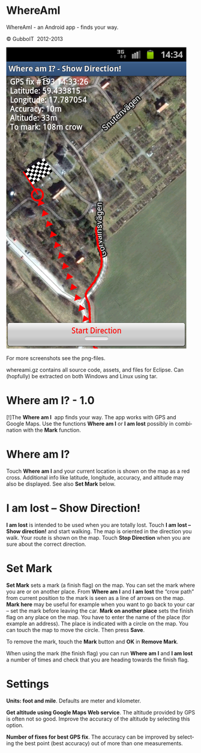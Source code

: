 # WhereAmI
WhereAmI - an Android app - finds your way.

<div class="WordSection1">

<span lang="EN-US">© GubboIT  2012-2013</span>

![](lost3sat.png?raw=true "Title")

For more screenshots see the png-files.

whereami.gz contains all source code, assets, and files for Eclipse. Can (hopfully) be extracted on both Windows and Linux using tar.

# <span lang="EN-US">Where am I? - 1.0</span>

[!]<span lang="EN-US">The **Where am I**  app finds your way. The app works with GPS and Google Maps. Use the functions **Where am I** or **I am lost** possibly in combination with the **Mark** function.</span>

# <span lang="EN-US">Where am I?</span>

<span lang="EN-US">Touch **Where am I** and your current location is shown on the map as a red cross. Additional info like latitude, longitude, accuracy, and altitude may also be displayed. See also **Set Mark** below.</span>

# <span lang="EN-US">I am lost – Show Direction!</span>

**<span lang="EN-US">I am lost</span>** <span lang="EN-US">is intended to be used when you are totally lost. Touch **I am lost –Show direction!** and start walking. The map is oriented in the direction you walk. Your route is shown on the map. Touch **Stop Direction** when you are sure about the correct direction.</span>

# <span lang="EN-US">Set Mark</span>

**<span lang="EN-US">Set Mark</span>** <span lang="EN-US">sets a mark (a finish flag) on the map. You can set the mark where you are or on another place. From **Where am I** and **I am lost** the “crow path” from current position to the mark is seen as a line of arrows on the map. **Mark here** may be useful for example when you want to go back to your car – set the mark before leaving the car. **Mark on another place** sets the finish flag on any place on the map. You have to enter the name of the place (for example an address). The place is indicated with a circle on the map. You can touch the map to move the circle. Then press **Save**.</span>

<span lang="EN-US">To remove the mark, touch the **Mark** button and **OK** in **Remove Mark**.</span>

<span lang="EN-US">When using the mark (the finish flag) you can run **Where am I** and **I am lost** a number of times and check that you are heading towards the finish flag.</span>

# <span lang="EN-US">Settings</span>

**<span lang="EN-US">Units: foot and mile</span>**<span lang="EN-US">. Defaults are meter and kilometer.</span>

**<span lang="EN-US">Get altitude using Google Maps Web service</span>**<span lang="EN-US">. The altitude provided by GPS is often not so good. Improve the accuracy of the altitude by selecting this option.</span>

**<span lang="EN-US">Number of fixes for best GPS fix</span>**<span lang="EN-US">. The accuracy can be improved by selecting the best point (best accuracy) out of more than one measurements.</span>

</div>
